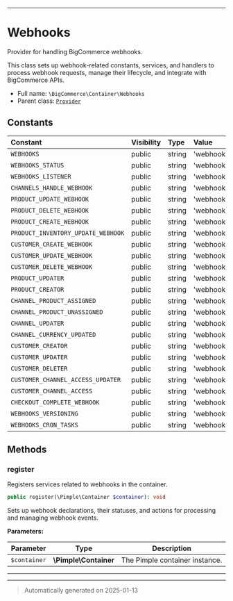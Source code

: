 ***

# Webhooks

Provider for handling BigCommerce webhooks.

This class sets up webhook-related constants, services, and handlers
to process webhook requests, manage their lifecycle, and integrate
with BigCommerce APIs.

* Full name: `\BigCommerce\Container\Webhooks`
* Parent class: [`Provider`](./classes/BigCommerce/Container/Provider.md)


## Constants

| Constant | Visibility | Type | Value |
|:---------|:-----------|:-----|:------|
|`WEBHOOKS`|public|string|&#039;webhooks.webhooks&#039;|
|`WEBHOOKS_STATUS`|public|string|&#039;webhooks.webhooks_status&#039;|
|`WEBHOOKS_LISTENER`|public|string|&#039;webhooks.listener_webhook&#039;|
|`CHANNELS_HANDLE_WEBHOOK`|public|string|&#039;webhooks.channels_handle_webhook&#039;|
|`PRODUCT_UPDATE_WEBHOOK`|public|string|&#039;webhooks.product_update_webhook&#039;|
|`PRODUCT_DELETE_WEBHOOK`|public|string|&#039;webhooks.product_delete_webhook&#039;|
|`PRODUCT_CREATE_WEBHOOK`|public|string|&#039;webhooks.product_create_webhook&#039;|
|`PRODUCT_INVENTORY_UPDATE_WEBHOOK`|public|string|&#039;webhooks.inventory_update_webhook&#039;|
|`CUSTOMER_CREATE_WEBHOOK`|public|string|&#039;webhooks.customer_create_webhook&#039;|
|`CUSTOMER_UPDATE_WEBHOOK`|public|string|&#039;webhooks.customer_update_webhook&#039;|
|`CUSTOMER_DELETE_WEBHOOK`|public|string|&#039;webhooks.customer_delete_webhook&#039;|
|`PRODUCT_UPDATER`|public|string|&#039;webhooks.cron.product_updater&#039;|
|`PRODUCT_CREATOR`|public|string|&#039;webhooks.cron.product_creator&#039;|
|`CHANNEL_PRODUCT_ASSIGNED`|public|string|&#039;webhooks.product.channels_assign&#039;|
|`CHANNEL_PRODUCT_UNASSIGNED`|public|string|&#039;webhooks.product.channels_unassign&#039;|
|`CHANNEL_UPDATER`|public|string|&#039;webhooks.product.channels_updater&#039;|
|`CHANNEL_CURRENCY_UPDATED`|public|string|&#039;webhooks.channels.currency_updated&#039;|
|`CUSTOMER_CREATOR`|public|string|&#039;webhooks.cron.customer_creator&#039;|
|`CUSTOMER_UPDATER`|public|string|&#039;webhooks.cron.customer_updater&#039;|
|`CUSTOMER_DELETER`|public|string|&#039;webhooks.cron.customer_deleter&#039;|
|`CUSTOMER_CHANNEL_ACCESS_UPDATER`|public|string|&#039;webhooks.cron.customer_channel_access_updater&#039;|
|`CUSTOMER_CHANNEL_ACCESS`|public|string|&#039;webhooks.cron.customer_channel_access&#039;|
|`CHECKOUT_COMPLETE_WEBHOOK`|public|string|&#039;webhooks.checkout_complete&#039;|
|`WEBHOOKS_VERSIONING`|public|string|&#039;webhooks.version&#039;|
|`WEBHOOKS_CRON_TASKS`|public|string|&#039;webhooks.cron_tasks&#039;|


## Methods


### register

Registers services related to webhooks in the container.

```php
public register(\Pimple\Container $container): void
```

Sets up webhook declarations, their statuses, and actions
for processing and managing webhook events.






**Parameters:**

| Parameter | Type | Description |
|-----------|------|-------------|
| `$container` | **\Pimple\Container** | The Pimple container instance. |





***


***
> Automatically generated on 2025-01-13
